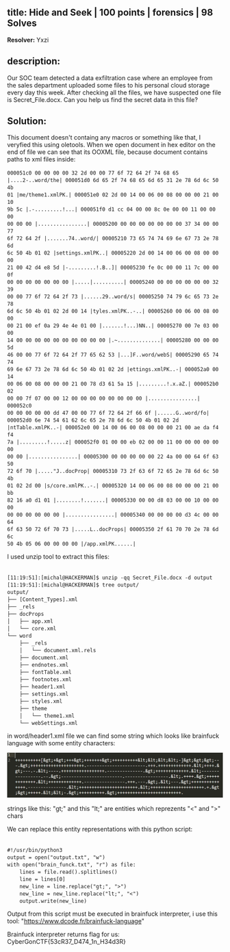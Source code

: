 ## title: Hide and Seek | 100 points | forensics | 98 Solves

**Resolver:** Yxzi

## description:

Our SOC team detected a data exfiltration case where an employee from the sales department uploaded some files to his personal cloud storage every day this week. After checking all the files, we have suspected one file is Secret_File.docx. Can you help us find the secret data in this file?

## Solution:

This document doesn't containg any macros or something like that, I veryfied this using oletools. When we open document in hex editor on the end of file we can see that its OOXML file, because document contains paths to xml files inside:

<code>000051c0  00 00 00 00 32 2d 00 00  77 6f 72 64 2f 74 68 65  |....2-..word/the|
000051d0  6d 65 2f 74 68 65 6d 65  31 2e 78 6d 6c 50 4b 01  |me/theme1.xmlPK.|
000051e0  02 2d 00 14 00 06 00 08  00 00 00 21 00 10 9b 5c  |.-.........!...\|
000051f0  d1 cc 04 00 00 8c 0e 00  00 11 00 00 00 00 00 00  |................|
00005200  00 00 00 00 00 00 00 37  34 00 00 77 6f 72 64 2f  |.......74..word/|
00005210  73 65 74 74 69 6e 67 73  2e 78 6d 6c 50 4b 01 02  |settings.xmlPK..|
00005220  2d 00 14 00 06 00 08 00  00 00 21 00 42 d4 e8 5d  |-.........!.B..]|
00005230  fe 0c 00 00 11 7c 00 00  0f 00 00 00 00 00 00 00  |.....|..........|
00005240  00 00 00 00 00 00 32 39  00 00 77 6f 72 64 2f 73  |......29..word/s|
00005250  74 79 6c 65 73 2e 78 6d  6c 50 4b 01 02 2d 00 14  |tyles.xmlPK..-..|
00005260  00 06 00 08 00 00 00 21  00 ef 0a 29 4e 4e 01 00  |.......!...)NN..|
00005270  00 7e 03 00 00 14 00 00  00 00 00 00 00 00 00 00  |.~..............|
00005280  00 00 00 5d 46 00 00 77  6f 72 64 2f 77 65 62 53  |...]F..word/webS|
00005290  65 74 74 69 6e 67 73 2e  78 6d 6c 50 4b 01 02 2d  |ettings.xmlPK..-|
000052a0  00 14 00 06 00 08 00 00  00 21 00 78 d3 61 5a 15  |.........!.x.aZ.|
000052b0  02 00 00 7f 07 00 00 12  00 00 00 00 00 00 00 00  |................|
000052c0  00 00 00 00 00 dd 47 00  00 77 6f 72 64 2f 66 6f  |......G..word/fo|
000052d0  6e 74 54 61 62 6c 65 2e  78 6d 6c 50 4b 01 02 2d  |ntTable.xmlPK..-|
000052e0  00 14 00 06 00 08 00 00  00 21 00 ae da f4 f4 7a  |.........!.....z|
000052f0  01 00 00 eb 02 00 00 11  00 00 00 00 00 00 00 00  |................|
00005300  00 00 00 00 00 22 4a 00  00 64 6f 63 50 72 6f 70  |....."J..docProp|
00005310  73 2f 63 6f 72 65 2e 78  6d 6c 50 4b 01 02 2d 00  |s/core.xmlPK..-.|
00005320  14 00 06 00 08 00 00 00  21 00 bb 82 16 a0 d1 01  |........!.......|
00005330  00 00 d8 03 00 00 10 00  00 00 00 00 00 00 00 00  |................|
00005340  00 00 00 00 d3 4c 00 00  64 6f 63 50 72 6f 70 73  |.....L..docProps|
00005350  2f 61 70 70 2e 78 6d 6c  50 4b 05 06 00 00 00 00  |/app.xmlPK......|</code>

I used unzip tool to extract this files:

<code>
[11:19:51]:[michal@HACKERMAN]$ unzip -qq Secret_File.docx -d output
[11:19:51]:[michal@HACKERMAN]$ tree output/
output/
├── [Content_Types].xml
├── _rels
├── docProps
│   ├── app.xml
│   └── core.xml
└── word
    ├── _rels
    │   └── document.xml.rels
    ├── document.xml
    ├── endnotes.xml
    ├── fontTable.xml
    ├── footnotes.xml
    ├── header1.xml
    ├── settings.xml
    ├── styles.xml
    ├── theme
    │   └── theme1.xml
    └── webSettings.xml
</code>

in word/header1.xml file we can find some string which looks like brainfuck language with some entity characters:

<p align="center">
    <img src="screenshoots/brainfuck.png">
</p>

strings like this: "gt;" and this "lt;" are entities which reprezents "<" and ">" chars

We can replace this entity representations with this python script:

<code>
#!/usr/bin/python3
output = open("output.txt", "w")
with open("brain_funck.txt", "r") as file:
	lines = file.read().splitlines()
	line = lines[0]
	new_line = line.replace("gt;", ">")
	new_line = new_line.replace("lt;", "<")
	output.write(new_line)
</code>

Output from this script must be executed in brainfuck interpreter, i use this tool: "https://www.dcode.fr/brainfuck-language"

Brainfuck interpreter returns flag for us: CyberGonCTF{53cR37_D474_1n_H34d3R}
